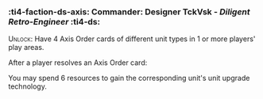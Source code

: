 ### :ti4-faction-ds-axis: **Commander**: Designer TckVsk - _Diligent Retro-Engineer_ :ti4-ds:

<span style="font-variant:small-caps;">Unlock</span>: Have 4 Axis Order cards of different unit types in 1 or more players' play areas.

After a player resolves an Axis Order card:

You may spend 6 resources to gain the corresponding unit's unit upgrade technology.
